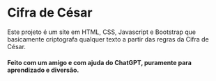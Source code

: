 <h1>Cifra de César</h1>
Este projeto é um site em HTML, CSS, Javascript e Bootstrap que basicamente
criptografa qualquer texto a partir das regras da Cifra de César.


<h4>Feito com um amigo e com ajuda do ChatGPT, puramente para aprendizado e diversão.</h4>
